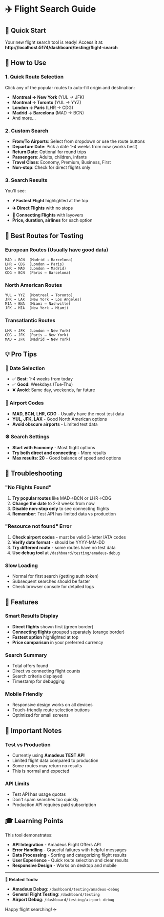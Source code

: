 # ✈️ Flight Search Guide

## 🎯 Quick Start

Your new flight search tool is ready! Access it at:
**http://localhost:5174/dashboard/testing/flight-search**

## 🚀 How to Use

### 1. **Quick Route Selection**
Click any of the popular routes to auto-fill origin and destination:
- **Montreal → New York** (YUL → JFK)
- **Montreal → Toronto** (YUL → YYZ) 
- **London → Paris** (LHR → CDG)
- **Madrid → Barcelona** (MAD → BCN)
- And more...

### 2. **Custom Search**
- **From/To Airports**: Select from dropdown or use the route buttons
- **Departure Date**: Pick a date 1-4 weeks from now (works best)
- **Return Date**: Optional for round trips
- **Passengers**: Adults, children, infants
- **Travel Class**: Economy, Premium, Business, First
- **Non-stop**: Check for direct flights only

### 3. **Search Results**
You'll see:
- **⚡ Fastest Flight** highlighted at the top
- **✈️ Direct Flights** with no stops
- **🔄 Connecting Flights** with layovers
- **Price, duration, airlines** for each option

## 🎯 Best Routes for Testing

### **European Routes** (Usually have good data)
```
MAD → BCN  (Madrid → Barcelona)
LHR → CDG  (London → Paris)  
LHR → MAD  (London → Madrid)
CDG → BCN  (Paris → Barcelona)
```

### **North American Routes**
```
YUL → YYZ  (Montreal → Toronto)
JFK → LAX  (New York → Los Angeles)
MIA → BNA  (Miami → Nashville)
JFK → MIA  (New York → Miami)
```

### **Transatlantic Routes**
```
LHR → JFK  (London → New York)
CDG → JFK  (Paris → New York)
MAD → JFK  (Madrid → New York)
```

## 💡 Pro Tips

### **📅 Date Selection**
- ✅ **Best**: 1-4 weeks from today
- ✅ **Good**: Weekdays (Tue-Thu)
- ❌ **Avoid**: Same day, weekends, far future

### **🛫 Airport Codes**
- **MAD, BCN, LHR, CDG** - Usually have the most test data
- **YUL, JFK, LAX** - Good North American options
- **Avoid obscure airports** - Limited test data

### **⚙️ Search Settings**
- **Start with Economy** - Most flight options
- **Try both direct and connecting** - More results
- **Max results: 20** - Good balance of speed and options

## 🔧 Troubleshooting

### **"No Flights Found"**
1. **Try popular routes** like MAD→BCN or LHR→CDG
2. **Change the date** to 2-3 weeks from now
3. **Disable non-stop only** to see connecting flights
4. **Remember**: Test API has limited data vs production

### **"Resource not found" Error**
1. **Check airport codes** - must be valid 3-letter IATA codes
2. **Verify date format** - should be YYYY-MM-DD
3. **Try different route** - some routes have no test data
4. **Use debug tool** at `/dashboard/testing/amadeus-debug`

### **Slow Loading**
- Normal for first search (getting auth token)
- Subsequent searches should be faster
- Check browser console for detailed logs

## 🌟 Features

### **Smart Results Display**
- **Direct flights** shown first (green border)
- **Connecting flights** grouped separately (orange border)  
- **Fastest option** highlighted at top
- **Price comparison** in your preferred currency

### **Search Summary**
- Total offers found
- Direct vs connecting flight counts
- Search criteria displayed
- Timestamp for debugging

### **Mobile Friendly**
- Responsive design works on all devices
- Touch-friendly route selection buttons
- Optimized for small screens

## 🚨 Important Notes

### **Test vs Production**
- Currently using **Amadeus TEST API**
- Limited flight data compared to production
- Some routes may return no results
- This is normal and expected

### **API Limits**
- Test API has usage quotas
- Don't spam searches too quickly
- Production API requires paid subscription

## 🎓 Learning Points

This tool demonstrates:
- **API Integration** - Amadeus Flight Offers API
- **Error Handling** - Graceful failures with helpful messages
- **Data Processing** - Sorting and categorizing flight results
- **User Experience** - Quick route selection and clear results
- **Responsive Design** - Works on desktop and mobile

---

**🔗 Related Tools:**
- **Amadeus Debug**: `/dashboard/testing/amadeus-debug`
- **General Flight Testing**: `/dashboard/testing`
- **Airport Debug**: `/dashboard/testing/airport-debug`

Happy flight searching! ✈️
